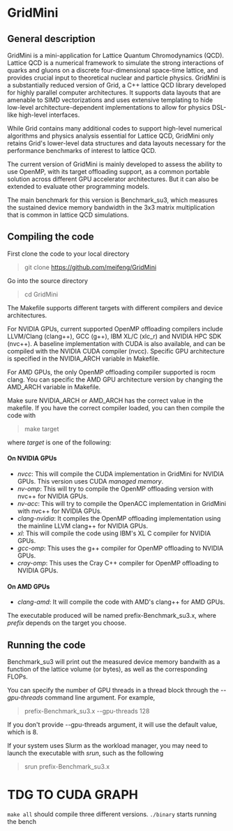 # GridMini

## General description 
GridMini is a mini-application for Lattice Quantum Chromodynamics (QCD). Lattice QCD is a numerical framework to simulate the strong interactions of quarks and gluons on a discrete four-dimensional space-time lattice, and provides crucial input to theoretical nuclear and particle physics. GridMini is a substantially reduced version of Grid, a C++ lattice QCD library  developed for highly parallel computer architectures. It supports data layouts that are amenable to SIMD vectorizations and uses extensive templating to hide low-level architecture-dependent implementations to allow for physics DSL-like high-level interfaces. 

While Grid contains many additional codes to support high-level numerical algorithms and physics analysis essential for Lattice QCD, GridMini only retains Grid's lower-level data structures and data layouts necessary for the performance benchmarks of interest to lattice QCD. 

The current version of GridMini is mainly developed to assess the ability to use OpenMP, with its target offloading support, as a common portable solution across different GPU accelerator architectures. But it can also be extended to evaluate other programming models. 

The main benchmark for this version is Benchmark_su3, which measures the sustained device memory bandwidth in the 3x3 matrix multiplication that is common in lattice QCD simulations. 

## Compiling the code 
First clone the code to your local directory
> git clone https://github.com/meifeng/GridMini

Go into the source directory
> cd GridMini

The Makefile supports different targets with different compilers and device architectures. 

For NVIDIA GPUs, current supported OpenMP offloading compilers include LLVM/Clang (clang++), GCC (g++), IBM XL/C (xlc_r) and NVIDIA HPC SDK (nvc++). A baseline implementation with CUDA is also available, and can be compiled with the NVIDIA CUDA compiler (nvcc). Specific GPU architecture is specified in the NVIDIA_ARCH variable in Makefile. 

For AMD GPUs, the only OpenMP offloading compiler supported is rocm clang. You can specific the AMD GPU architecture version by changing the AMD_ARCH variable in Makefile. 

Make sure NVIDIA_ARCH or AMD_ARCH has the correct value in the makefile. If you have the correct compiler loaded, you can then compile the code with 
> make target

where *target* is one of the following:

#### On NVIDIA GPUs
* *nvcc*: This will compile the CUDA implementation in GridMini for NVIDIA GPUs. This version uses CUDA *managed memory*. 
* *nv-omp*: This will try to compile the OpenMP offloading version with nvc++ for NVIDIA GPUs. 
* *nv-acc*: This will try to compile the OpenACC implementation in GridMini with nvc++ for NVIDIA GPUs.
* *clang-nvidia*: It compiles the OpenMP offloading implementation using the mainline LLVM clang++ for NVIDIA GPUs.  
* *xl*: This will compile the code using IBM's XL C compiler for NVIDIA GPUs. 
* *gcc-omp*: This uses the g++ compiler for OpenMP offloading to NVIDIA GPUs. 
* *cray-omp*: This uses the Cray C++ compiler for OpenMP offloading to NVIDIA GPUs. 

#### On AMD GPUs 
* *clang-amd*: It will compile the code with AMD's clang++ for AMD GPUs. 

The executable produced will be named prefix-Benchmark_su3.x, where *prefix* depends on the target you choose. 

## Running the code

Benchmark_su3 will print out the measured device memory bandwith as a function of the lattice volume (or bytes), as well as the corresponding FLOPs. 

You can specify the number of GPU threads in a thread block through the *--gpu-threads* command line argument. For example, 
> prefix-Benchmark_su3.x --gpu-threads 128 

If you don't provide --gpu-threads argument, it will use the default value, which is 8. 

If your system uses Slurm as the workload manager, you may need to launch the executable with *srun*, such as the following
> srun prefix-Benchmark_su3.x 

# TDG TO CUDA GRAPH
`make all` should compile three different versions.
`./binary` starts running the bench
